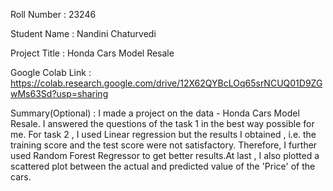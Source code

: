 Roll Number       :   23246 

Student Name      :    Nandini Chaturvedi 

Project Title     :   Honda Cars Model Resale

Google Colab Link :  https://colab.research.google.com/drive/12X62QYBcLOq65srNCUQ01D9ZGwMs63Sd?usp=sharing

Summary(Optional) :   I made a project on the data - Honda Cars Model Resale. I answered the questions of the task 1 in the best way possible for me. For task 2 , I used Linear regression but the results I obtained , i.e. the training score and the test score were not satisfactory. Therefore, I further used Random Forest Regressor to get better results.At last , I also plotted a scattered plot between the actual and predicted value of the 'Price' of the cars.
